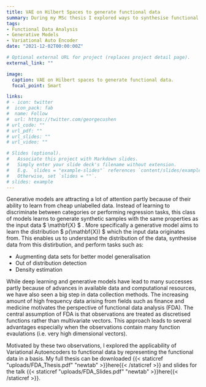 ```yaml
---
title: VAE on Hilbert Spaces to generate functional data
summary: During my MSc thesis I explored ways to synthesise functional data using techniques from deep learning. Feel free to download the full thesis or slides for a related talk I gave at a seminar.
tags:
- Functional Data Analysis
- Generative Models
- Variational Auto Encoder
date: "2021-12-02T00:00:00Z"

# Optional external URL for project (replaces project detail page).
external_link: ""

image:
  caption: VAE on Hilbert spaces to generate functional data.
  focal_point: Smart

links:
# - icon: twitter
#  icon_pack: fab
#  name: Follow
#  url: https://twitter.com/georgecushen
# url_code: ""
# url_pdf: ""
# url_slides: ""
# url_video: ""

# Slides (optional).
#   Associate this project with Markdown slides.
#   Simply enter your slide deck's filename without extension.
#   E.g. `slides = "example-slides"` references `content/slides/example-slides.md`.
#   Otherwise, set `slides = ""`.
# slides: example
---
```


Generative models are attracting a lot of attention partly because of their ability to learn from cheap unlabelled data. 
Instead of learning to discriminate between categories or performing regression tasks, this class of models learns to generate synthetic samples 
with the same properties as the input data $ \mathbf{X} $ . More specifically a generative model aims to learn the distribution $ p(\mathbf{X}) $ which the input data originates from.
This enables us to understand the distribution of the data, synthesise data from this distirbution, and perform tasks such as:
- Augmenting data sets for better model generalisation
- Out of distribution detection
- Density estimation

While deep learning and generative models have lead to many successes partly because of advances in available data and computational resources, 
we have also seen a big step in data collection methods. The increasing amount of high frequency data arising from fields such as finance and medicine motivates the
perspective of functional data analysis (FDA). The central assumption of FDA is that observations are treated as discretised functions rather than multivariate vectors. This approach leads to several advantages especially when the observations contain many function evaulations (i.e. very high dimensional vectors).

Motivated by these two observations, I explored the applicability of Variational Autoencoders to functional data by representing the functional data in a basis.
My full thesis can be downloaded {{< staticref "uploads/FDA_Thesis.pdf" "newtab" >}}here{{< /staticref >}} and slides for the talk {{< staticref "uploads/FDA_Slides.pdf" "newtab" >}}here{{< /staticref >}}.


